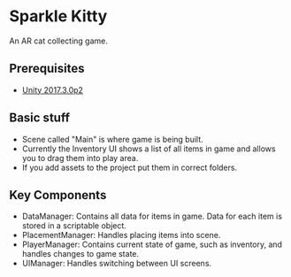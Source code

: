# Sparkle Kitty
An AR cat collecting game.

## Prerequisites
- [Unity 2017.3.0p2](https://unity3d.com/unity/qa/patch-releases?version=2017.3)

## Basic stuff
- Scene called "Main" is where game is being built.
- Currently the Inventory UI shows a list of all items in game and allows you to drag them into play area.
- If you add assets to the project put them in correct folders.

## Key Components
- DataManager: Contains all data for items in game. Data for each item is stored in a scriptable object.
- PlacementManager: Handles placing items into scene.
- PlayerManager: Contains current state of game, such as inventory, and handles changes to game state.
- UIManager: Handles switching between UI screens.